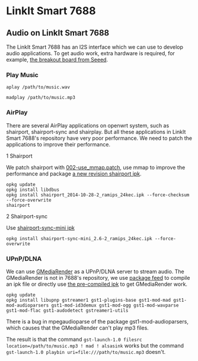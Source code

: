 LinkIt Smart 7688
=================


## Audio on LinkIt Smart 7688
The LinkIt Smart 7688 has an I2S interface which we can use to develop audio applications. To get audio work, extra hardware is required, for example, [the breakout board from Seeed](http://www.seeedstudio.com/depot/Breakout-for-LinkIt-Smart-7688-p-2590.html).

### Play Music
```
aplay /path/to/music.wav

madplay /path/to/music.mp3
```

### AirPlay
There are several AirPlay applications on openwrt system, such as shairport, shairport-sync and shairplay. But all these applications in LinkIt Smart 7688's repository have very poor performance. We need to patch the applications to improve their performance.

1 Shairport

  We patch shairport with [002-use_mmap.patch](shairport_patch/002-use_mmap.patch), use mmap to improve the performance and package [a new revision shairport ipk](shairport_2014-10-28-2_ramips_24kec.ipk).

  ```
  opkg update
  opkg install libdbus
  opkg install shairport_2014-10-28-2_ramips_24kec.ipk --force-checksum --force-overwrite
  shairport
  ```
  
2 Shairport-sync

  Use [shairport-sync-mini ipk](shairport-sync-mini_2.6-2_ramips_24kec.ipk)
  
  ```
  opkg install shairport-sync-mini_2.6-2_ramips_24kec.ipk --force-overwrite
  ```
  
### UPnP/DLNA
We can use [GMediaRender](https://github.com/hzeller/gmrender-resurrect) as a UPnP/DLNA server to stream audio. The GMediaRender is not in 7688's repository, we use [package feed](gmediarender) to compile an ipk file or directly use [the pre-compiled ipk](gmediarender_2013-12-04-e2eb7852eebea95c69c79c43a1e4d5f52409930f_ramips_24kec.ipk) to get GMediaRender work.

```
opkg update
opkg install libupnp gstreamer1 gst1-plugins-base gst1-mod-mad gst1-mod-audioparsers gst1-mod-id3demux gst1-mod-ogg gst1-mod-wavparse gst1-mod-flac gst1-audodetect gstreamer1-utils
```

There is a bug in mpegaudioparse of the package gst1-mod-audioparsers, which causes that the GMediaRender can't play mp3 files.

The result is that the command `gst-launch-1.0 filesrc location=/path/to/music.mp3 ! mad ! alsasink` works but the command `gst-launch-1.0 playbin uri=file:///path/to/music.mp3` doesn't.




